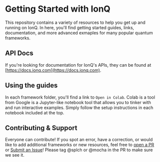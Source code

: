 # Getting Started with IonQ
This repository contains a variety of resources to help you get up and running on IonQ. In here, you'll find getting started guides, links, documentation, and more advanced exmaples for many popular quantum frameworks.

## API Docs
If you're looking for documentation for IonQ's APIs, they can be found at [https://docs.ionq.com](https://docs.ionq.com).

## Using the guides
In each framework folder, you'll find a link to `Open in Colab`. Colab is a tool from Google is a Jupyter-like notebook tool that allows you to tinker with and run interactive examples. Simply follow the setup instructions in each notebook included at the top.

## Contributing & Support
Everyone can contribute! If you spot an error, have a correction, or would like to add additional frameworks or new resources, feel free to [open a PR](https://github.com/ionq-samples/getting-started/compare) or [Submit an Issue](https://github.com/ionq-samples/getting-started/issues/new/choose)! Please tag @splch or @mocha in the PR to make sure we see it.
